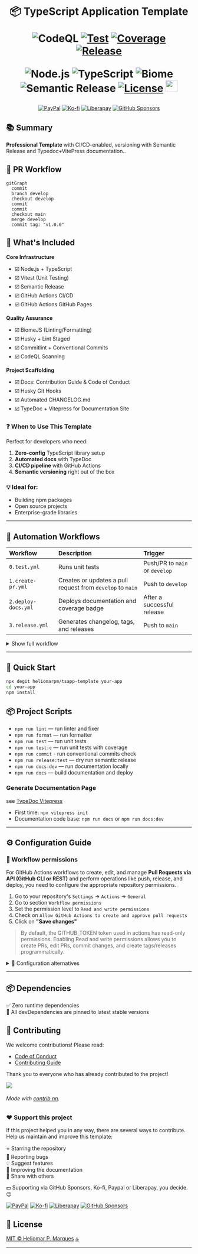 <div id="top" align="center" style="text-align:center;">
<h1>
  <br> 📦 TypeScript Application Template

<!-- [Overview](/jecs/coverage/index.html){target="_self"} -->

  ![CodeQL][url-codeql-badge]
  [![Test][url-test-badge]][url-test]
  [![Coverage][url-coverage-badge]][url-coverage-report]  
  [![Release][url-release-badge]][url-release]

  ![Node.js](https://img.shields.io/badge/node.js-%2343853D.svg?style=for-the-badge&logo=node.js&logoColor=white)
  ![TypeScript](https://img.shields.io/badge/typescript-%23007ACC.svg?style=for-the-badge&logo=typescript&logoColor=white)
  ![Biome](https://img.shields.io/badge/biomejs-%23404d59.svg?style=for-the-badge&logo=biome&logoColor=white)
  ![Semantic Release](https://img.shields.io/badge/semantic_release-%23000000.svg?style=for-the-badge&logo=semantic-release&logoColor=white)
  [![License](https://img.shields.io/github/license/heliomarpm/tsapp-template?style=for-the-badge)](./LICENSE)
  <a href="https://navto.me/heliomarpm" target="_blank"><img src="https://navto.me/assets/navigatetome-brand.png" width="32"/></a>

</h1>

<div class="badges">

  [![PayPal][url-paypal-badge]][url-paypal]
  [![Ko-fi][url-kofi-badge]][url-kofi]
  [![Liberapay][url-liberapay-badge]][url-liberapay]
  [![GitHub Sponsors][url-github-sponsors-badge]][url-github-sponsors]
  
</div>
</div>

## 📚 Summary

**Professional Template** with CI/CD-enabled, versioning with Semantic Release and Typedoc+VitePress documentation..

## 🔀 PR Workflow

```mermaid
gitGraph
  commit
  branch develop
  checkout develop
  commit
  commit
  checkout main
  merge develop
  commit tag: "v1.0.0"
```

## 🧩 What's Included

<!-- 🔳☑️ -->

**Core Infrastructure**
- ☑️ Node.js + TypeScript
- ☑️ Vitest (Unit Testing)
- ☑️ Semantic Release
- ☑️ GitHub Actions CI/CD 
- ☑️ GitHub Actions GitHub Pages

**Quality Assurance**
- ☑️ BiomeJS (Linting/Formatting)
- ☑️ Husky + Lint Staged
- ☑️ Commitlint + Conventional Commits
- ☑️ CodeQL Scanning

**Project Scaffolding**
- ☑️ Docs: Contribution Guide & Code of Conduct
- ☑️ Husky Git Hooks
- ☑️ Automated CHANGELOG.md
- ☑️ TypeDoc + Vitepress for Documentation Site

### ❓ When to Use This Template

Perfect for developers who need:

1. **Zero-config** TypeScript library setup
2. **Automated docs** with TypeDoc
3. **CI/CD pipeline** with GitHub Actions
4. **Semantic versioning** right out of the box

### 💡 Ideal for:

- Building npm packages
- Open source projects
- Enterprise-grade libraries

---
## 🤖 Automation Workflows

Workflow | Description | Trigger
:-- | :-- | :--
`0.test.yml` | Runs unit tests | Push/PR to `main` or `develop`
`1.create-pr.yml` | Creates or updates a pull request from `develop` to `main` | Push to `develop`
`2.deploy-docs.yml` | Deploys documentation and coverage badge | After a successful release 
`3.release.yml` | Generates changelog, tags, and releases | Push to `main`

<details>
<summary>Show full workflow</summary>

```mermaid
---
config:
  layout: dagre
  theme: neutral
---
flowchart TD
    A["Commit into branch develop"] --> B["Run Test workflow"]
    B --> C{"Test OK?"}
    C -- Yes --> D["Create/Update Pull Request to main"]
    D --> E["Approve code review"]
    E --> F{"Code Review And Test, OK?"}
    F -- Yes --> G["Merge into branch main"]
    G --> H["Run Release workflow"]
    H --> I["Run semantic-release"]
    I --> J["Generate changelog, Create new release and tag version"]
    J --> K["Publish documentation to GitHub Pages"]
    C -- No --> X["Fix code and commit again"]
    F -- No --> Y["Fix PR or resolve issues"]
    style A fill:#e3f2fd,stroke:#2196f3,stroke-width:2px,color:#444
    style B fill:#fff3e0,stroke:#fb8c00,stroke-width:2px,color:#444
    style C fill:#ffe0e0,stroke:#e53935,stroke-width:2px,color:#444
    style D fill:#e8f5e9,stroke:#43a047,stroke-width:2px,color:#444
    style E fill:#f3e5f5,stroke:#8e24aa,stroke-width:2px,color:#444
    style F fill:#ffe0e0,stroke:#e53935,stroke-width:2px,color:#444
    style G fill:#e8f5e9,stroke:#43a047,stroke-width:2px,color:#444
    style H fill:#fff3e0,stroke:#fb8c00,stroke-width:2px,color:#444
    style I fill:#e3f2fd,stroke:#2196f3,stroke-width:2px,color:#444
    style J fill:#dcedc8,stroke:#7cb342,stroke-width:2px,color:#444
    style K fill:#c8e6c9,stroke:#2e7d32,stroke-width:2px,color:#444
    style X fill:#fbe9e7,stroke:#d84315,stroke-width:2px,color:#444
    style Y fill:#fbe9e7,stroke:#d84315,stroke-width:2px,color:#444
```

</details>

---
## 🚀 Quick Start

```bash
npx degit heliomarpm/tsapp-template your-app
cd your-app
npm install
```

## 📦 Project Scripts

* `npm run lint` — run linter and fixer
* `npm run format` — run formatter
* `npm run test` — run unit tests
* `npm run test:c` — run unit tests with coverage
* `npm run commit` - run conventional commits check
* `npm run release:test` — dry run semantic release 
* `npm run docs:dev` — run documentation locally
* `npm run docs` — build documentation and deploy


### Generate Documentation Page

see [TypeDoc Vitepress](https://www.typedoc-plugin-markdown.org/plugins/vitepress/quick-start)

- First time: `npx vitepress init` 
- Documentation code base: `npm run docs` or `npm run docs:dev`	

---
## ⚙️ Configuration Guide

### 🔐 Workflow permissions

For GitHub Actions workflows to create, edit, and manage **Pull Requests via API (GitHub CLI or REST)** and perform operations like push, release, and deploy, you need to configure the appropriate repository permissions.

1. Go to your repository's `Settings` → `Actions` → `General`
2. Go to section `Workflow permissions`
3. Set the permission level to `Read and write permissions`
4. Check on `Allow GitHub Actions to create and approve pull requests`
5. Click on **"Save changes"**

> By default, the GITHUB_TOKEN token used in actions has read-only permissions. Enabling Read and write permissions allows you to create PRs, edit PRs, commit changes, and create tags/releases programmatically.

<details>
<summary>📌 Configuration alternatives </summary>

**Replace the `GITHUB_TOKEN` with:**

<details>
<summary>🔐 Option 1 — Classic Personal Access Token (PAT)</summary>

✅ **Required permissions:**

* `repo` (for read and write access to repositories)
* `workflow` (for interacting with GitHub Actions)

✅ **Features:**

* A single token can be used in **any repository** of the same user or organization
* Cannot restrict granular access to specific repositories or permissions (full access within the configured scope)

✅ **How to use:**

1. Create a Classic PAT in:
   `GitHub Settings → Developer Settings → Personal access tokens → Tokens (classic)`

2. Enable the scopes:
   * `repo`
   * `workflow`

3. Save the token as a secret in the repository:
   * `Settings → Secrets and variables → Actions`
   * Suggested name: `PAT_TOKEN`

4. Reference in workflow:

```yaml
env:
  GITHUB_TOKEN: ${{ secrets.PAT_TOKEN }}
```
</details>

<details>
<summary>🔐 Option 2 — Fine-grained Personal Access Token (PAT)</summary>

✅ **Required permissions:**

* `Contents: Read and write`
* `Actions: Read and write`
* `Metadata: Read-only`
* (Optional) `Bypass branch protections` if you want to allow direct push even on protected branches

✅ **Features:**

* Allows you to restrict access to specific repositories at the time of creation
* Controls permissions with more granularity and security
* Needs to explicitly mark which repositories it will have access to
* Can be used in multiple repositories **if configured to allow access to those repositories during token creation** (either by selecting "All repositories" or manually selecting multiple)

✅ **How to use:**

1. Create a Fine-grained PAT in:
   `GitHub Settings → Developer Settings → Personal access tokens → Fine-grained tokens`

2. Set:
   * Repositories: select all required or check "All repositories"
   * Permissions:
     * `Contents: Read and write`
     * `Actions: Read and write`
     * `Metadata: Read-only`
     * (Optional) `Bypass branch protections`

3. Save the token as a secret in the repository:
   * `Settings → Secrets and variables → Actions`
   * Suggested name: `PAT_TOKEN`

4. Reference in workflow:

```yaml
env:
  GITHUB_TOKEN: ${{ secrets.PAT_TOKEN }}
```
</details>


#### 📌 Recommended Permissions Summary

| Operation                        | `GITHUB_TOKEN` (read/write) | Classic PAT | Fine-grained PAT   |
| :------------------------------- | :-------------------------- | :---------- | :----------------- |
| Create/Edit Pull Request         | ✅                           | ✅           | ✅ (`Contents: RW`) |
| Commit files to repository       | ✅ (if no branch protection) | ✅           | ✅                  |
| Create releases and tags via API | ✅                           | ✅           | ✅                  |
| Bypass branch protection         | ❌                           | ❌           | ✅ (if enabled)     |

> ⚠️ **Note:**\
> The built-in `GITHUB_TOKEN` in Actions respects all b>ranch protection rules, which prevents direct pushes to main if branch protection is configured.
> 
> Using a PAT or adjusting branch protection are the recommended solutions when automations require higher permissions.
> 
> For security, it is best to use **Fine-grained PATs** whenever possible, with specific permissions for the repositories and actions required.


</details>

---
## 📦 Dependencies

✅ Zero runtime dependencies \
🔄 All devDependencies are pinned to latest stable versions


## 🤝 Contributing

We welcome contributions! Please read:

- [Code of Conduct](docs/CODE_OF_CONDUCT.md)
- [Contributing Guide](docs/CONTRIBUTING.md)

Thank you to everyone who has already contributed to the project!

<a href="https://github.com/heliomarpm/tsapp-template/graphs/contributors" target="_blank">
  <!-- <img src="https://contrib.rocks/image?repo=heliomarpm/tsapp-template" /> -->
  <img src="https://contrib.nn.ci/api?repo=heliomarpm/tsapp-template&no_bot=true" />
</a>

<!-- ###### Made with [contrib.rocks](https://contrib.rocks). -->
###### Made with [contrib.nn](https://contrib.nn.ci).

### ❤️ Support this project

If this project helped you in any way, there are several ways to contribute. \
Help us maintain and improve this template:

⭐ Starring the repository \
🐞 Reporting bugs \
💡 Suggest features \
🧾 Improving the documentation \
📢 Share with others

💵 Supporting via GitHub Sponsors, Ko-fi, Paypal or Liberapay, you decide. 😉

<div class="badges">

  [![PayPal][url-paypal-badge]][url-paypal]
  [![Ko-fi][url-kofi-badge]][url-kofi]
  [![Liberapay][url-liberapay-badge]][url-liberapay]
  [![GitHub Sponsors][url-github-sponsors-badge]][url-github-sponsors]

</div>

## 📝 License

[MIT © Heliomar P. Marques](LICENSE)  <a href="#top">🔝</a>

----
<!-- Sponsor badges -->
[url-paypal-badge]: https://img.shields.io/badge/donate%20on-paypal-1C1E26?style=for-the-badge&labelColor=1C1E26&color=0475fe
[url-paypal]: https://bit.ly/paypal-sponsor-heliomarpm

[url-kofi-badge]: https://img.shields.io/badge/kofi-1C1E26?style=for-the-badge&labelColor=1C1E26&color=ff5f5f
[url-kofi]: https://ko-fi.com/heliomarpm

[url-liberapay-badge]: https://img.shields.io/badge/liberapay-1C1E26?style=for-the-badge&labelColor=1C1E26&color=f6c915
[url-liberapay]: https://liberapay.com/heliomarpm

[url-github-sponsors-badge]: https://img.shields.io/badge/GitHub%20-Sponsor-1C1E26?style=for-the-badge&labelColor=1C1E26&color=db61a2
[url-github-sponsors]: https://github.com/sponsors/heliomarpm

<!-- GitHub Actions badges -->
[url-test-badge]: https://github.com/heliomarpm/tsapp-template/actions/workflows/0.test.yml/badge.svg
[url-test]: https://github.com/heliomarpm/tsapp-template/actions/workflows/0.test.yml
[url-coverage-badge2]: https://img.shields.io/badge/coverage-dynamic.svg?label=coverage&color=informational&style=flat&logo=jest&query=$.coverage&url=https://heliomarpm.github.io/tsapp-template/coverage-badge.json
[url-coverage-badge]: https://img.shields.io/endpoint?url=https://heliomarpm.github.io/tsapp-template/coverage/coverage-badge.json
[url-coverage-report]: https://heliomarpm.github.io/tsapp-template/coverage

<!-- https://img.shields.io/endpoint?url=https://heliomarpm.github.io/tsapp-template/coverage-badge.json&label=coverage&suffix=%25 -->

[url-release-badge]: https://github.com/heliomarpm/tsapp-template/actions/workflows/3.release.yml/badge.svg
[url-release]: https://github.com/heliomarpm/tsapp-template/actions/workflows/3.release.yml

[url-codeql-badge]: https://github.com/heliomarpm/tsapp-template/actions/workflows/codeql.yml/badge.svg 

